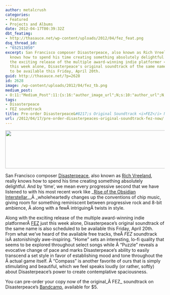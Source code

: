 ```yaml
---
author: metalcrush
categories:
- Featured
- Projects and Albums
date: 2012-04-17T00:39:32Z
dbt_featimg:
- http://thasauce.net/wp-content/uploads/2012/04/fez_feat.png
dsq_thread_id:
- "652513050"
excerpt: San Francisco composer Disasterpeace, also known as Rich Vreeland, really
  knows how to spend his time creating something absolutely delightful. Along with
  the exciting release of the multiple award-winning indie platformer <i>FEZ</i> just
  this week alone, Disasterpeace's original soundtrack of the same name is also scheduled
  to be available this Friday, April 20th.
guid: http://thasauce.net/?p=2628
id: 2628
image: /wp-content/uploads/2012/04/fez_tb.png
medium_post:
- O:11:"Medium_Post":11:{s:16:"author_image_url";N;s:10:"author_url";N;s:11:"byline_name";N;s:12:"byline_email";N;s:10:"cross_link";N;s:2:"id";N;s:21:"follower_notification";N;s:7:"license";N;s:14:"publication_id";N;s:6:"status";N;s:3:"url";N;}
tags:
- Disasterpeace
- FEZ soundtrack
title: Pre-order Disasterpeace&#8217;s Original Soundtrack <i>FEZ</i> Now
url: /2012/04/17/pre-order-disasterpeaces-original-soundtrack-fez-now/
---
```


<center>
  <a href="http://thasauce.net/wp-content/uploads/2012/04/fez_banner.png"><img class="aligncenter size-full wp-image-2630" title="fez_banner" src="http://thasauce.net/wp-content/uploads/2012/04/fez_banner.png" alt="" width="525" height="120" srcset="http://thasauce.net/wp-content/uploads/2012/04/fez_banner.png 525w, http://thasauce.net/wp-content/uploads/2012/04/fez_banner-300x68.png 300w, http://thasauce.net/wp-content/uploads/2012/04/fez_banner-75x17.png 75w" sizes="(max-width: 525px) 100vw, 525px" /></a>
</center>


  
San Francisco composer [Disasterpeace](http://www.disasterpeace.com), also known as [Rich Vreeland](http://www.richvreeland.com), really knows how to spend his time creating something absolutely delightful. And by &#8216;time&#8217;, we mean every progressive second that we have listened to with his most recent work like _[Rise of the Obsidian Interstellar](http://disasterpeace.com/album/rise-of-the-obsidian-interstellar)__Â _wholeheartedly changes up the conventions of chip music, giving room for something reminiscent between progressive rock and 8-bit ambience, Â along with a fewÂ intriguingÂ twists in style.

Along with the exciting release of the multiple award-winning indie platformerÂ [FEZ](http://polytroncorporation.com/) just this week alone, Disasterpeace&#8217;s original soundtrack of the same name is also scheduled to be available this Friday, April 20th. From what we&#8217;ve heard of the available free tracks, theÂ _FEZ_ soundtrack isÂ astonishingly awe-inspiring. &#8220;Home&#8221; sets an interesting, lo-fi quality that seems to be explored throughout select songs while Â &#8220;Puzzle&#8221; reveals a evocative change of pace and marks Disasterpeace&#8217;s ability to easily transcend a set style in favor of establishing mood and tone throughout the Â actual game itself. Â &#8220;Compass&#8221; is another favorite of ours that is simply stimulating and beautiful, which we feel speaks loudly (or rather, softly) about Disasterpeace&#8217;s power to create contemplative spaciousness.

You can pre-order your copy now of the original_Â FEZ_ soundtrack on Disasterpeace&#8217;s [Bandcamp](http://disasterpeace.com/album/fez), available for $5.

<center>
</center>

<center>
</center>

<center>
</center>
